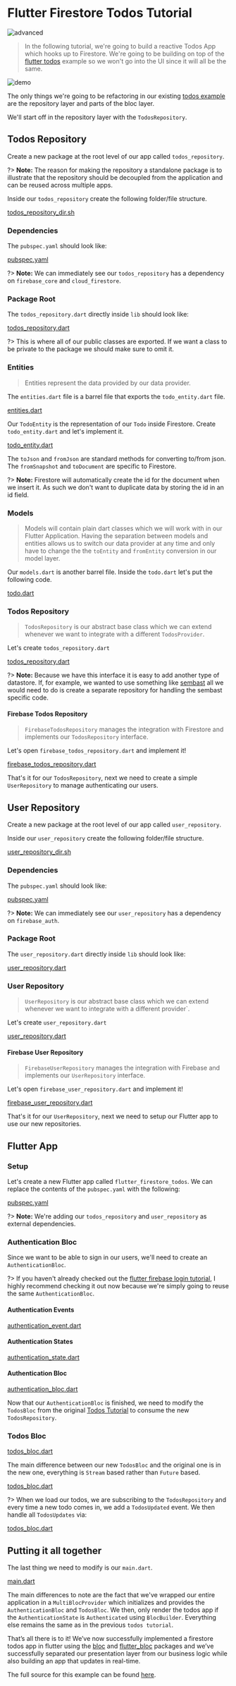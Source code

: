 # Flutter Firestore Todos Tutorial

![advanced](https://img.shields.io/badge/level-advanced-red.svg)

> In the following tutorial, we're going to build a reactive Todos App which hooks up to Firestore. We're going to be building on top of the [flutter todos](https://bloclibrary.dev/#/fluttertodostutorial) example so we won't go into the UI since it will all be the same.

![demo](../assets/gifs/flutter_firestore_todos.gif)

The only things we're going to be refactoring in our existing [todos example](https://github.com/felangel/Bloc/tree/master/examples/flutter_todos) are the repository layer and parts of the bloc layer.

We'll start off in the repository layer with the `TodosRepository`.

## Todos Repository

Create a new package at the root level of our app called `todos_repository`.

?> **Note:** The reason for making the repository a standalone package is to illustrate that the repository should be decoupled from the application and can be reused across multiple apps.

Inside our `todos_repository` create the following folder/file structure.

[todos_repository_dir.sh](../_snippets/flutter_firestore_todos_tutorial/todos_repository_dir.sh.md ':include')

### Dependencies

The `pubspec.yaml` should look like:

[pubspec.yaml](../_snippets/flutter_firestore_todos_tutorial/todos_repository_pubspec.yaml.md ':include')

?> **Note:** We can immediately see our `todos_repository` has a dependency on `firebase_core` and `cloud_firestore`.

### Package Root

The `todos_repository.dart` directly inside `lib` should look like:

[todos_repository.dart](../_snippets/flutter_firestore_todos_tutorial/todos_repository_library.dart.md ':include')

?> This is where all of our public classes are exported. If we want a class to be private to the package we should make sure to omit it.

### Entities

> Entities represent the data provided by our data provider.

The `entities.dart` file is a barrel file that exports the `todo_entity.dart`
file.

[entities.dart](../_snippets/flutter_firestore_todos_tutorial/entities_barrel.dart.md ':include')

Our `TodoEntity` is the representation of our `Todo` inside Firestore.
Create `todo_entity.dart` and let's implement it.

[todo_entity.dart](../_snippets/flutter_firestore_todos_tutorial/todo_entity.dart.md ':include')

The `toJson` and `fromJson` are standard methods for converting to/from json.
The `fromSnapshot` and `toDocument` are specific to Firestore.

?> **Note:** Firestore will automatically create the id for the document when we insert it. As such we don't want to duplicate data by storing the id in an id field.

### Models

> Models will contain plain dart classes which we will work with in our Flutter Application. Having the separation between models and entities allows us to switch our data provider at any time and only have to change the the `toEntity` and `fromEntity` conversion in our model layer.

Our `models.dart` is another barrel file.
Inside the `todo.dart` let's put the following code.

[todo.dart](../_snippets/flutter_firestore_todos_tutorial/todo.dart.md ':include')

### Todos Repository

> `TodosRepository` is our abstract base class which we can extend whenever we want to integrate with a different `TodosProvider`.

Let's create `todos_repository.dart`

[todos_repository.dart](../_snippets/flutter_firestore_todos_tutorial/todos_repository.dart.md ':include')

?> **Note:** Because we have this interface it is easy to add another type of datastore. If, for example, we wanted to use something like [sembast](https://pub.dev/flutter/packages?q=sembast) all we would need to do is create a separate repository for handling the sembast specific code.

#### Firebase Todos Repository

> `FirebaseTodosRepository` manages the integration with Firestore and implements our `TodosRepository` interface.

Let's open `firebase_todos_repository.dart` and implement it!

[firebase_todos_repository.dart](../_snippets/flutter_firestore_todos_tutorial/firebase_todos_repository.dart.md ':include')

That's it for our `TodosRepository`, next we need to create a simple `UserRepository` to manage authenticating our users.

## User Repository

Create a new package at the root level of our app called `user_repository`.

Inside our `user_repository` create the following folder/file structure.

[user_repository_dir.sh](../_snippets/flutter_firestore_todos_tutorial/user_repository_dir.sh.md ':include')

### Dependencies

The `pubspec.yaml` should look like:

[pubspec.yaml](../_snippets/flutter_firestore_todos_tutorial/user_repository_pubspec.yaml.md ':include')

?> **Note:** We can immediately see our `user_repository` has a dependency on `firebase_auth`.

### Package Root

The `user_repository.dart` directly inside `lib` should look like:

[user_repository.dart](../_snippets/flutter_firestore_todos_tutorial/user_repository_library.dart.md ':include')

### User Repository

> `UserRepository` is our abstract base class which we can extend whenever we want to integrate with a different provider`.

Let's create `user_repository.dart`

[user_repository.dart](../_snippets/flutter_firestore_todos_tutorial/user_repository.dart.md ':include')

#### Firebase User Repository

> `FirebaseUserRepository` manages the integration with Firebase and implements our `UserRepository` interface.

Let's open `firebase_user_repository.dart` and implement it!

[firebase_user_repository.dart](../_snippets/flutter_firestore_todos_tutorial/firebase_user_repository.dart.md ':include')

That's it for our `UserRepository`, next we need to setup our Flutter app to use our new repositories.

## Flutter App

### Setup

Let's create a new Flutter app called `flutter_firestore_todos`. We can replace the contents of the `pubspec.yaml` with the following:

[pubspec.yaml](../_snippets/flutter_firestore_todos_tutorial/pubspec.yaml.md ':include')

?> **Note:** We're adding our `todos_repository` and `user_repository` as external dependencies.

### Authentication Bloc

Since we want to be able to sign in our users, we'll need to create an `AuthenticationBloc`.

?> If you haven't already checked out the [flutter firebase login tutorial](https://bloclibrary.dev/#/flutterfirebaselogintutorial), I highly recommend checking it out now because we're simply going to reuse the same `AuthenticationBloc`.

#### Authentication Events

[authentication_event.dart](../_snippets/flutter_firestore_todos_tutorial/authentication_event.dart.md ':include')

#### Authentication States

[authentication_state.dart](../_snippets/flutter_firestore_todos_tutorial/authentication_state.dart.md ':include')

#### Authentication Bloc

[authentication_bloc.dart](../_snippets/flutter_firestore_todos_tutorial/authentication_bloc.dart.md ':include')

Now that our `AuthenticationBloc` is finished, we need to modify the `TodosBloc` from the original [Todos Tutorial](https://bloclibrary.dev/#/fluttertodostutorial) to consume the new `TodosRepository`.

### Todos Bloc

[todos_bloc.dart](../_snippets/flutter_firestore_todos_tutorial/todos_bloc.dart.md ':include')

The main difference between our new `TodosBloc` and the original one is in the new one, everything is `Stream` based rather than `Future` based.

[todos_bloc.dart](../_snippets/flutter_firestore_todos_tutorial/map_load_todos_to_state.dart.md ':include')

?> When we load our todos, we are subscribing to the `TodosRepository` and every time a new todo comes in, we add a `TodosUpdated` event. We then handle all `TodosUpdates` via:

[todos_bloc.dart](../_snippets/flutter_firestore_todos_tutorial/map_todos_updated_to_state.dart.md ':include')

## Putting it all together

The last thing we need to modify is our `main.dart`.

[main.dart](../_snippets/flutter_firestore_todos_tutorial/main.dart.md ':include')

The main differences to note are the fact that we've wrapped our entire application in a `MultiBlocProvider` which initializes and provides the `AuthenticationBloc` and `TodosBloc`. We then, only render the todos app if the `AuthenticationState` is `Authenticated` using `BlocBuilder`. Everything else remains the same as in the previous `todos tutorial`.

That’s all there is to it! We’ve now successfully implemented a firestore todos app in flutter using the [bloc](https://pub.dev/packages/bloc) and [flutter_bloc](https://pub.dev/packages/flutter_bloc) packages and we’ve successfully separated our presentation layer from our business logic while also building an app that updates in real-time.

The full source for this example can be found [here](https://github.com/felangel/Bloc/tree/master/examples/flutter_firestore_todos).
